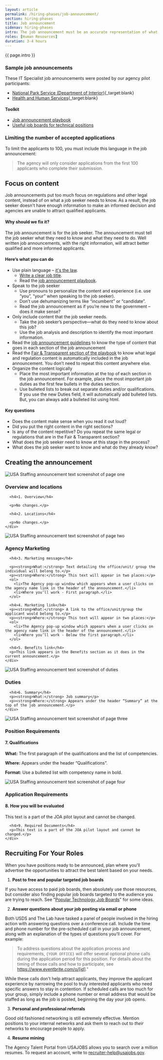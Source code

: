 ```yaml
---
layout: article
permalink: /hiring-phases/job-announcement/
section: hiring-phases
title: Job announcement
sidenav: hiring-phases
intro: The job announcement must be an accurate representation of what the job is that is being hired for, and therefore agencies should not cut and paste language from the position description. Specialized experience will be listed under qualifications as technical competencies that are needed to do the job from day one and augment the qualifications described from OPM. The job announcement has all competencies listed together as part of the minimum qualifications to perform the job.
roles: [Human Resources]
duration: 3-4 hours
---
```


<p class="usa-intro">
  {{ page.intro }}
</p>

### Sample job announcements

These IT Specialist job announcements were posted by our agency pilot participants:

* [National Park Service (Department of Interior)](https://www.usajobs.gov/GetJob/ViewDetails/532244000){_target:blank}
* [Health and Human Services](https://www.usajobs.gov/GetJob/ViewDetails/529652500){_target:blank}

<div class="chp-toolkit">
  <h4 class="chp-toolkit__title">Toolkit</h4>
  <ul class="chp-toolkit__list">
    <li class="chp-toolkit__item">
      <a href="https://usajobs.github.io/ATP-Support/job-announcement-playbook/" target="_blank" class="chp-toolit__link">Job announcement playbook</a>
    </li>
    <li class="chp-toolkit__item">
      <a href="{{ site.baseurl }}/hiring-phases/recruitment/technology-job-boards/" class="chp-toolkit__link">
        Useful job boards for technical positions
      </a>
    </li>
  </ul>
</div>

### Limiting the number of accepted applications

To limit the applicants to 100, you must include this language in the job announcement:

> The agency will only consider applications from the first 100 applicants who complete their submission.

## Focus on content

<p>
  Job announcements put too much focus on regulations and other legal content, instead of on what a job seeker needs to know. As a result, the job seeker doesn't have enough information to make an informed decision and agencies are unable to attract qualified applicants.
</p>
<h4>Why should we fix it?</h4>
<p>
  The job announcement is for the job seeker.  The announcement must tell the job seeker what they need to know and what they need to do.  Well written job announcements, with the right information, will attract better qualified and more informed applicants.
</p>
<h4>Here’s what you can do</h4>
<ul class="chp-nested-list">
  <li>Use plain language – <a href="https://www.gpo.gov/fdsys/pkg/PLAW-111publ274/pdf/PLAW-111publ274.pdf" target="_blank">it's the law</a>.
    <ul>
      <li><a href="https://usajobs.github.io/ATP-Support/job-announcement-playbook/details/overview#job-title" target="_blank">Write a clear job title</a>.</li>
      <li>Read the <a href="https://usajobs.github.io/ATP-Support/job-announcement-playbook/" target="_blank">job announcement playbook</a>.</li>
    </ul>
  </li>
  <li>Speak to the job seeker
    <ul>
      <li>Use pronouns to personalize the content and experience (i.e. use “you”, “your” when speaking to the job seeker).</li>
      <li>Don’t use dehumanizing terms like “incumbent” or “candidate”.</li>
      <li>Read the job announcement as if you’re new to the government – does it make sense?</li>
    </ul>
  </li>
  <li>Only include content that the job seeker needs.
    <ul>
      <li>Take the job seeker’s perspective—what do they need to know about this job?</li>
      <li>Use the job analysis and description to identify the most important information.</li>
    </ul>
  </li>
  <li>Read the <a href="https://usajobs.github.io/ATP-Support/job-announcement-playbook/details" target="_blank">job announcement guidelines</a> to know the type of content that goes in each section of the job announcement</li>
  <li>Read the <a href="https://usajobs.github.io/ATP-Support/job-announcement-playbook/details/fair-and-transparent/" target="_blank">Fair &amp; Transparent section of the playbook</a> to know what legal and regulation content is automatically included in the job announcement. You don’t need to repeat this content anywhere else.</li>
  <li>Organize the content logically
    <ul>
      <li>Place the most important information at the top of each section in the job announcement. For example, place the most important job duties as the first few bullets in the duties section.</li>
      <li>Use bulleted lists to break out separate duties and/or qualifications. If you use the new Duties field, it will automatically add bulleted lists. But, you can always add a bulleted list using html.</li>
    </ul>
  </li>
</ul>

<h4>Key questions</h4>
<ul class="usajobs-recruitment-joa-playbook-home--plays__questions">
  <li>Does the content make sense when you read it out loud?</li>
  <li>Did you put the right content in the right sections?</li>
  <li>Is any of the content repetitive? Do you repeat the same legal or regulations that are in the Fair &amp; Transparent section?</li>
  <li>What does the job seeker need to know at this stage in the process?</li>
  <li>What does the job seeker want to know and what do they already know?</li>
</ul>

<h2 id="creating-the-announcement">Creating the announcement</h2>
<div class="grid-container">
  <div class="grid-row grid-gap-3 margin-bottom-4">
    <div class="tablet:grid-col-8">
      <img src="{{site.baseurl}}/assets/img/usas/announcement-text-p1.png" alt="USA Staffing announcement text screenshot of page one">
    </div>
    <div class="tablet:grid-col">
      <h3>Overview and locations</h3>

      <h4>1. Overview</h4>

      <p>No changes.</p>

      <h4>2. Locations</h4>

      <p>No changes.</p>
    </div>
  </div>
  <div class="grid-row grid-gap-3 margin-bottom-4">
    <div class="tablet:grid-col-8">
      <img src="{{site.baseurl}}/assets/img/usas/announcement-text-p2.png" alt="USA Staffing announcement text screenshot of page two">
    </div>
    <div class="tablet:grid-col">
      <h3>Agency Marketing</h3>

      <h4>3. Marketing message</h4>

      <p><strong>What:</strong> Text detailing the office/unit/ group the individual will belong to.</p>
      <p><strong>Where:</strong> This text will appear in two places:</p>
      <ol>
        <li>The Agency pop-up window which appears when a user clicks on the agency name link in the header of the announcement.</li>
        <li>Where you’ll work - First paragraph.</li>
      </ol>

      <h4>4. Marketing link</h4>
      <p><strong>What:</strong> A link to the office/unit/group the applicant would belong to.</p>
      <p><strong>Where:</strong> This text will appear in two places:</p>
      <ol>
        <li>The Agency pop-up window which appears when a user clicks on the agency name link in the header of the announcement.</li>
        <li>Where you’ll work - Below the first paragraph.</li>
      </ol>

      <h4>5. Benefits link</h4>
      <p>This link appears in the Benefits section as it does in the current announcement.</p>
    </div>
  </div>
  <div class="grid-row grid-gap-3 margin-bottom-4">
    <div class="tablet:grid-col-8">
      <img src="{{site.baseurl}}/assets/img/usas/announcement-text-duties.png" alt="USA Staffing announcement text screenshot of duties">
    </div>
    <div class="tablet:grid-col">
      <h3>Duties</h3>

      <h4>6. Summary</h4>
      <p><strong>What:</strong> Job summary</p>
      <p><strong>Where:</strong> Appears under the header “Summary” at the top of the job announcement.</p>
    </div>
  </div>
  <div class="grid-row grid-gap-3 margin-bottom-4">
    <div class="tablet:grid-col-8">
      <img src="{{site.baseurl}}/assets/img/usas/announcement-text-p3.png" alt="USA Staffing announcement text screenshot of page three">
    </div>
    <div class="tablet:grid-col">
      <h3>Position Requirements</h3>
      <h4>7. Qualifications</h4>
      <p><strong>What:</strong> The first paragraph of the qualifications and the list of competencies.</p>
      <p><strong>Where:</strong> Appears under the header “Qualifications”.</p>
      <p><strong>Format:</strong> Use a bulleted list with competency name in bold.</p>
    </div>
  </div>
  <div class="grid-row grid-gap-3 margin-bottom-4">
    <div class="tablet:grid-col-8">
      <img src="{{site.baseurl}}/assets/img/usas/announcement-text-p4.png" alt="USA Staffing announcement text screenshot of page four">
    </div>
    <div class="tablet:grid-col">
      <h3>Application Requirements</h3>
      <h4>8. How you will be evaluated</h4>
      <p>This text is a part of the JOA pilot layout and cannot be changed.</p>

      <h4>9. Required Documents</h4>
      <p>This text is a part of the JOA pilot layout and cannot be changed.</p>
    </div>
  </div>
</div>

## Recruiting For Your Roles

When you have positions ready to be announced, plan where you'll advertise the opportunities to attract the best talent based on your needs.

1.  **Post to free and popular targeted job boards**

If you have access to paid job boards, then absolutely use those resources, but consider also finding popular job boards targeted to the audience you are trying to reach. See "[Popular Technology Job Boards](#popular-technology-job-boards)" for some ideas.

2.  **Answer questions about your job posting via email or phone**

Both USDS and The Lab have tasked a panel of people involved in the hiring action with answering questions over a conference call. Include the time and phone number for the pre-scheduled call in your job announcement, along with an explanation of the types of questions you'll cover. For example:

> To address questions about the application process and requirements, `{YOUR OFFICE}` will offer several optional phone calls during the application period for this position. For details about the timing of those calls and how to participate, see <https://www.eventbrite.com/o/[id]>."

While these calls don't help attract applicants, they improve the applicant experience by narrowing the pool to truly interested applicants who need specific answers to stay in contention. If scheduled calls are too much for your group, simply include a phone number or email address that would be staffed  as long as the job is posted, beginning the day your job opens.

3.  **Personal and professional referrals**

Good old fashioned networking is still extremely effective. Mention positions to your internal networks and ask them to reach out to *their* networks to encourage people to apply.

4.  **Resume mining**

The Agency Talent Portal from USAJOBS allows you to search over a million resumes. To request an account, write to <a href="mailto:recruiter-help@usajobs.gov">recruiter-help@usajobs.gov</a>.
